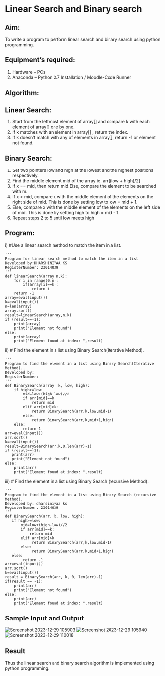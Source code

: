 # Linear Search and Binary search
## Aim:
To write a program to perform linear search and binary search using python programming.
## Equipment’s required:
1.	Hardware – PCs
2.	Anaconda – Python 3.7 Installation / Moodle-Code Runner
## Algorithm:
## Linear Search:
1.	Start from the leftmost element of array[] and compare k with each element of array[] one by one.
2.	If k matches with an element in array[] , return the index.
3.	If k doesn’t match with any of elements in array[], return -1 or element not found.
## Binary Search:
1.	Set two pointers low and high at the lowest and the highest positions respectively.
2.	Find the middle element mid of the array ie. arr[(low + high)/2]
3.	If x == mid, then return mid.Else, compare the element to be searched with m.
4.	If x > mid, compare x with the middle element of the elements on the right side of mid. This is done by setting low to low = mid + 1.
5.	Else, compare x with the middle element of the elements on the left side of mid. This is done by setting high to high = mid - 1.
6.	Repeat steps 2 to 5 until low meets high
## Program:
i)	#Use a linear search method to match the item in a list.
```
''' 
Program for linear search method to match the item in a list
Developed by:DHARSHINIYAA KS
RegisterNumber: 23014039
'''
def linearSearch(array,n,k):
    for i in range(0,n):
        if(array[i]==k):
            return i
    return -1
array=eval(input())
k=eval(input())
n=len(array)
array.sort()
result=linearSearch(array,n,k)
if (result==-1):
    print(array)
    print("Element not found")
else:
    print(array)
    print("Element found at index: ",result)
```
ii)	# Find the element in a list using Binary Search(Iterative Method).
```
''' 
Program to find the element in a list using Binary Search(Iterative Method)..
Developed by:
RegisterNumber: 
'''
def BinarySearch(array, k, low, high):
    if high>=low:
        mid=low+(high-low)//2
        if arr[mid]==k:
            return mid
        elif arr[mid]>k:
            return BinarySearch(arr,k,low,mid-1)
        else:
            return BinarySearch(arr,k,mid+1,high)
    else:
        return-1
arr=eval(input())
arr.sort()
k=eval(input())
result=BinarySearch(arr,k,0,len(arr)-1)
if (result==-1):
   print(arr)
   print("Element not found")
else:
    print(arr)
    print("Element found at index: ",result)
```
iii)	# Find the element in a list using Binary Search (recursive Method).
```
''' 
Program to find the element in a list using Binary Search (recursive Method).
Developed by: dharsiniyaa ks
RegisterNumber: 23014039
'''
def BinarySearch(arr, k, low, high):
   if high>=low:
       mid=low+(high-low)//2
       if arr[mid]==k:
           return mid
       elif arr[mid]>k:
            return BinarySearch(arr,k,low,mid-1)
       else:
            return BinarySearch(arr,k,mid+1,high)
   else:
        return -1
arr=eval(input())
arr.sort()
k=eval(input())
result = BinarySearch(arr, k, 0, len(arr)-1)
if(result == -1):
    print(arr)
    print("Element not found")
else:
    print(arr)
    print("Element found at index: ",result)
```
## Sample Input and Output
![Screenshot 2023-12-29 105903](https://github.com/Dharshiniyaaks/Search-Algorithm/assets/155055420/c8aa4faf-bb63-4867-a95d-209d8e9057f5)
![Screenshot 2023-12-29 105940](https://github.com/Dharshiniyaaks/Search-Algorithm/assets/155055420/69ae06eb-b31b-4075-aaa7-808b8663a9a9)
![Screenshot 2023-12-29 110018](https://github.com/Dharshiniyaaks/Search-Algorithm/assets/155055420/7ff60188-93b1-4ee5-a85f-fd46af08a857)
## Result
Thus the linear search and binary search algorithm is implemented using python programming.
